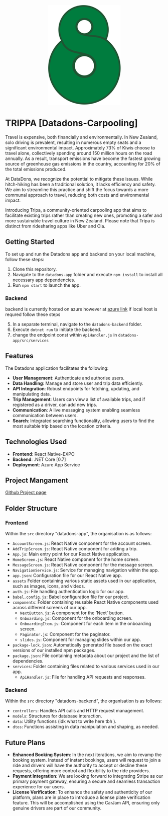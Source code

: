<div align="center">
    <img src="datadons-app/assets/logo.png" alt="Toshka Lakes Project">
</div>

# TRIPPA [Datadons-Carpooling]

Travel is expensive, both financially and environmentally. In New Zealand, solo driving is prevalent, resulting in numerous empty seats and a significant environmental impact. Approximately 73% of Kiwis choose to travel alone, collectively spending around 150 million hours on the road annually. As a result, transport emissions have become the fastest growing source of greenhouse gas emissions in the country, accounting for 20% of the total emissions produced.

At DataDons, we recognize the potential to mitigate these issues. While hitch-hiking has been a traditional solution, it lacks efficiency and safety. We aim to streamline this practice and shift the focus towards a more communal approach to travel, reducing both costs and environmental impact.

Introducing Tripa, a community-oriented carpooling app that aims to facilitate existing trips rather than creating new ones, promoting a safer and more sustainable travel culture in New Zealand. Please note that Tripa is distinct from ridesharing apps like Uber and Ola.




## Getting Started

To set up and run the Datadons app and backend on your local machine, follow these steps:

1. Clone this repository.
2. Navigate to the `datadons-app` folder and execute `npm install` to install all necessary app dependencies.
3. Run `npm start` to launch the app.

### Backend

backend is currently hosted on azure however at [azure link](https://datadons2.azurewebsites.net/swagger/index.html) if local host is requred follow these steps

5. In a separate terminal, navigate to the `datadons-backend` folder.
6. Execute `dotnet run` to initiate the backend.
7. change the endpoint const within `ApiHandler.js` in `datadons-app/src/services`

## Features

The Datadons application facilitates the following:

- **User Management**: Authenticate and authorise users.
- **Data Handling**: Manage and store user and trip data efficiently.
- **API Integration**: Robust endpoints for fetching, updating, and manipulating data.
- **Trip Management**: Users can view a list of available trips, and if registered as a driver, can add new trips.
- **Communication**: A live messaging system enabling seamless communication between users.
- **Search**: Integrated searching functionality, allowing users to find the most suitable trip based on the location criteria.

## Technologies Used

- **Frontend**: React Native-EXPO
- **Backend**: .NET Core [0.7]
- **Deployment**: Azure App Service

## Project Mangament

[Github Project page](https://github.com/orgs/uoa-compsci399-s2-2023/projects/1)

## Folder Structure

### Frontend

Within the `src` directory "datadons-app", the organisation is as follows:

- `AccountScreen.js`: React Native component for the account screen.
- `AddTripScreen.js`: React Native component for adding a trip.
- `App.js`: Main entry point for our React Native application.
- `HomeScreen.js`: React Native component for the home screen.
- `MessageScreen.js`: React Native component for the message screen.
- `NavigationService.js`: Service for managing navigation within the app.
- `app.json`: Configuration file for our React Native app.
- `assets` Folder containing various static assets used in our application, such as images, icons, and videos.
- `auth.js`: File handling authentication logic for our app.
- `babel.config.js`: Babel configuration file for our project.
- `components`: Folder containing reusable React Native components used across different screens of our app.
  - `NextButton.js`: A component for the 'Next' button.
  - `Onboarding.js`: Component for the onboarding screen.
  - `OnboardingItem.js`: Component for each item in the onboarding screen.
  - `Paginator.js`: Component for the paginator.
  - `slides.js`: Component for managing slides within our app.
- `package-lock.json`: Automatically generated file based on the exact versions of our installed npm packages.
- `package.json`: File containing metadata about our project and the list of dependencies.
- `services`: Folder containing files related to various services used in our app.
  - `ApiHandler.js`: File for handling API requests and responses.

### Backend

Within the `src` directory "datadons-backend", the organisation is as follows:

- `controllers`: Handles API calls and HTTP request management.
- `models`: Structures for database interaction.
- `data`: Utility functions (idk what to write here tbh ).
- `dtos`: Functions assisting in data manipulation and shaping, as needed.

## Future Plans

- **Enhanced Booking System**: In the next iterations, we aim to revamp the booking system. Instead of instant bookings, users will request to join a ride and drivers will have the authority to accept or decline these requests, offering more control and flexibility to the ride providers.
- **Payment Integration**: We are looking forward to integrating Stripe as our primary payment gateway, ensuring a secure and seamless transaction experience for our users.
- **License Verification**: To enhance the safety and authenticity of our platform, plans are in place to introduce a license plate verification feature. This will be accomplished using the CarJam API, ensuring only genuine drivers are part of our community.
